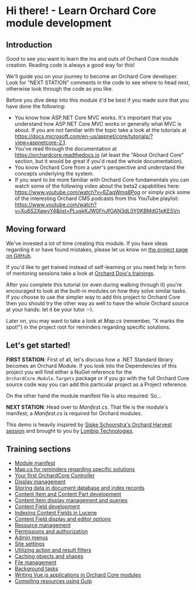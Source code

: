 # Hi there! - Learn Orchard Core module development



## Introduction

Good to see you want to learn the ins and outs of Orchard Core module creation. Reading code is always a good way for this!

We'll guide you on your journey to become an Orchard Core developer. Look for "NEXT STATION" comments in the code to see where to head next, otherwise look through the code as you like.

Before you dive deep into this module it'd be best if you made sure that you have done the following: 

* You know how ASP.NET Core MVC works. It's important that you understand how ASP.NET Core MVC works or generally what MVC is about. If you are not familiar with the topic take a look at the tutorials at https://docs.microsoft.com/en-us/aspnet/core/tutorials/?view=aspnetcore-2.1.
* You've read through the documentation at https://orchardcore.readthedocs.io (at least the "About Orchard Core" section, but it would be great if you'd read the whole documentation).
* You know Orchard Core from a user's perspective and understand the concepts underlying the system. 
* If you want to be more familiar with Orchard Core fundamentals you can watch some of the following video about the beta2 capabilities here: https://www.youtube.com/watch?v=6ZaqWmq8Pog or simply pick some of the interesting Orchard CMS podcasts from this YouTube playlist: https://www.youtube.com/watch?v=Xu6S2XawyY4&list=PLuskKJW0FhJfOAN3dL0Y0KBMdG1pKESVn


## Moving forward

We've invested a lot of time creating this module. If you have ideas regarding it or have found mistakes, please let us know on [the project page on GitHub](https://github.com/Lombiq/Orchard-Training-Demo-Module).

If you'd like to get trained instead of self-learning or you need help in form of mentoring sessions take a look at [Orchard Dojo's trainings](https://orcharddojo.net/orchard-training).

After you complete this tutorial (or even during walking through it) you're encouraged to look at the built-in modules on how they solve similar tasks. If you choose to use the simpler way to add this project to Orchard Core then you should try the other way as well to have the whole Orchard source at your hands: let it be your tutor :-).

Later on, you may want to take a look at *Map.cs* (remember, "X marks the spot!") in the project root for reminders regarding specific solutions.


## Let's get started!

**FIRST STATION**: First of all, let's discuss how a .NET Standard library becomes an Orchard Module. If you look into the Dependencies of this project you will find either a NuGet reference for the `OrchardCore.Module.Targets` package or if you go with the full Orchard Core source code way you can add this particular project as a Project reference.

On the other hand the module manifest file is also required. So...

**NEXT STATION**: Head over to *Manifest.cs*. That file is the module's manifest; a *Manifest.cs* is required for Orchard modules.

This demo is heavily inspired by [Sipke Schoorstra's Orchard Harvest session](http://www.youtube.com/watch?v=MH9mcodTX-U) and brought to you by [Lombiq Technologies](https://lombiq.com/).


## Training sections

* [Module manifest](./Manifest.cs)
* [Map.cs for reminders regarding specific solutions](./Map.cs)
* [Your first OrchardCore Controller](./Controllers/YourFirstOrchardCoreController.cs)
* [Display management](./Controllers/DisplayManagementController.cs)
* [Storing data in document database and index records](./Controllers/DatabaseStorageController.cs)
* [Content Item and Content Part development](./Models/PersonPart.cs)
* [Content Item display management and queries](./Controllers/PersonListController.cs)
* [Content Field development](./Fields/ColorField.cs)
* [Indexing Content Fields in Lucene](./Indexing/ColorFieldIndexHandler.cs)
* [Content Field display and editor options](./Views/ColorField.Option.cshtml)
* [Resource management](./ResourceManifest.cs)
* [Permissions and authorization](./Controllers/AuthorizationController.cs)
* [Admin menus](./Controllers/AdminController.cs)
* [Site settings](./Controllers/SiteSettingsController.cs)
* [Utilizing action and result filters](./Filters/ShapeInjectionFilter.cs)
* [Caching objects and shapes](./Controllers/CacheController.cs)
* [File management](./Controllers/FileManagementController.cs)
* [Background tasks](./Services/DemoBackgroundTask.cs)
* [Writing Vue.js applications in Orchard Core modules](./Controllers/VueJsController.cs)
* [Compiling resources using Gulp](./Gulpfile.babel.js)